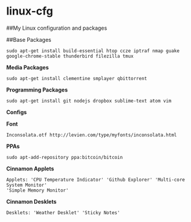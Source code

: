 linux-cfg
=========

##My Linux configuration and packages


##Base Packages

```
sudo apt-get install build-essential htop ccze iptraf nmap guake
google-chrome-stable thunderbird filezilla tmux

```

**Media Packages**

```
sudo apt-get install clementine smplayer qbittorrent
```

**Programming Packages**

```
sudo apt-get install git nodejs dropbox sublime-text atom vim
```

**Configs**

**Font**

```
Inconsolata.otf http://levien.com/type/myfonts/inconsolata.html
```




**PPAs**

```
sudo apt-add-repository ppa:bitcoin/bitcoin
```


**Cinnamon Applets**

```
Applets: 'CPU Temperature Indicator' 'Github Explorer' 'Multi-core System Monitor'
'Simple Memory Monitor'
```

**Cinnamon Desklets**
```
Desklets: 'Weather Desklet' 'Sticky Notes'
```